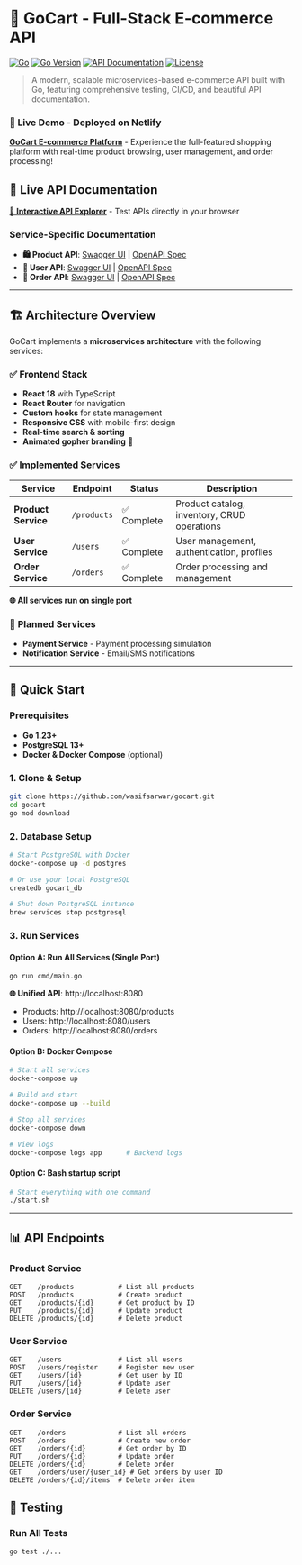 # 🛒 GoCart - Full-Stack E-commerce API

[![Go](https://github.com/wasifsarwar/gocart/workflows/Go/badge.svg)](https://github.com/wasifsarwar/gocart/actions)
[![Go Version](https://img.shields.io/badge/Go-1.23-blue.svg)](https://golang.org/)
[![API Documentation](https://img.shields.io/badge/API-Documentation-blue)](https://wasifsarwar.github.io/gocart/)
[![License](https://img.shields.io/badge/License-MIT-green.svg)](LICENSE)

> A modern, scalable microservices-based e-commerce API built with Go, featuring comprehensive testing, CI/CD, and beautiful API documentation.

### 🚀 Live Demo - Deployed on Netlify
**[GoCart E-commerce Platform](https://gocartshopping.netlify.app/)** - Experience the full-featured shopping platform with real-time product browsing, user management, and order processing!

## 🔗 **Live API Documentation**

**[📖 Interactive API Explorer](https://wasifsarwar.github.io/gocart/)** - Test APIs directly in your browser

### Service-Specific Documentation
- **🛍️ Product API**: [Swagger UI](https://petstore.swagger.io/?url=https://raw.githubusercontent.com/wasifsarwar/gocart/main/api/product/openapi.yaml) | [OpenAPI Spec](api/product/openapi.yaml)
- **👤 User API**: [Swagger UI](https://petstore.swagger.io/?url=https://raw.githubusercontent.com/wasifsarwar/gocart/main/api/user/openapi.yaml) | [OpenAPI Spec](api/user/openapi.yaml)
- **🛒 Order API**: [Swagger UI](https://petstore.swagger.io/?url=https://raw.githubusercontent.com/wasifsarwar/gocart/main/api/order-management/openapi.yaml) | [OpenAPI Spec](api/order-management/openapi.yaml)

---

## 🏗️ **Architecture Overview**

GoCart implements a **microservices architecture** with the following services:

### ✅ **Frontend Stack**
- **React 18** with TypeScript
- **React Router** for navigation  
- **Custom hooks** for state management
- **Responsive CSS** with mobile-first design
- **Real-time search & sorting**
- **Animated gopher branding** 🐹

### ✅ **Implemented Services**

| Service | Endpoint | Status | Description |
|---------|----------|--------|-------------|
| **Product Service** | `/products` | ✅ Complete | Product catalog, inventory, CRUD operations 
| **User Service**    | `/users`    | ✅ Complete | User management, authentication, profiles 
| **Order Service**   | `/orders`   | ✅ Complete | Order processing and management 

**🌐 All services run on single port**

### 🚧 **Planned Services**
- **Payment Service** - Payment processing simulation
- **Notification Service** - Email/SMS notifications

---

## 🚀 **Quick Start**

### **Prerequisites**
- **Go 1.23+** 
- **PostgreSQL 13+**
- **Docker & Docker Compose** (optional)

### **1. Clone & Setup**
```bash
git clone https://github.com/wasifsarwar/gocart.git
cd gocart
go mod download
```

### **2. Database Setup**
```bash
# Start PostgreSQL with Docker
docker-compose up -d postgres

# Or use your local PostgreSQL
createdb gocart_db
```

```bash
# Shut down PostgreSQL instance
brew services stop postgresql
```

### **3. Run Services**

#### **Option A: Run All Services (Single Port)**
```bash
go run cmd/main.go
```
**🌐 Unified API**: http://localhost:8080
- Products: http://localhost:8080/products
- Users: http://localhost:8080/users  
- Orders: http://localhost:8080/orders

#### **Option B: Docker Compose**
```bash
# Start all services
docker-compose up

# Build and start
docker-compose up --build

# Stop all services
docker-compose down

# View logs
docker-compose logs app      # Backend logs
```

#### **Option C: Bash startup script**
```bash
# Start everything with one command
./start.sh
```


---

## 📊 **API Endpoints**

### **Product Service**
```http
GET    /products           # List all products
POST   /products           # Create product
GET    /products/{id}      # Get product by ID
PUT    /products/{id}      # Update product
DELETE /products/{id}      # Delete product
```

### **User Service** 
```http
GET    /users              # List all users
POST   /users/register     # Register new user
GET    /users/{id}         # Get user by ID
PUT    /users/{id}         # Update user
DELETE /users/{id}         # Delete user
```

### **Order Service**
```http
GET    /orders             # List all orders
POST   /orders             # Create new order
GET    /orders/{id}        # Get order by ID
PUT    /orders/{id}        # Update order
DELETE /orders/{id}        # Delete order
GET    /orders/user/{user_id} # Get orders by user ID
DELETE /orders/{id}/items  # Delete order item
```


## 🧪 **Testing**

### **Run All Tests**
```bash
go test ./...
```
